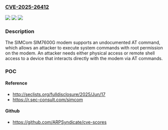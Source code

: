 ### [CVE-2025-26412](https://cve.mitre.org/cgi-bin/cvename.cgi?name=CVE-2025-26412)
![](https://img.shields.io/static/v1?label=Product&message=SIM7600G%20Modem&color=blue)
![](https://img.shields.io/static/v1?label=Version&message=LE20B03SIM7600M21-A%20&color=brightgreen)
![](https://img.shields.io/static/v1?label=Vulnerability&message=CWE-912%20Hidden%20Functionality&color=brightgreen)

### Description

The SIMCom SIM7600G modem supports an undocumented AT command, which allows an attacker to execute system commands with root permission on the modem. An attacker needs either physical access or remote shell access to a device that interacts directly with the modem via AT commands.

### POC

#### Reference
- http://seclists.org/fulldisclosure/2025/Jun/17
- https://r.sec-consult.com/simcom

#### Github
- https://github.com/ARPSyndicate/cve-scores

